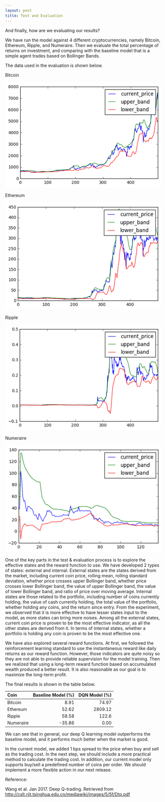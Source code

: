 ```yaml
---
layout: post
title: Test and Evaluation
---
```


And finally, how are we evaluating our results?

We have run the model against 4 different cryptocurrencies, namely Bitcoin, Ethereum, Ripple, and Numeraire. Then we evaluate the total percentage of returns on investment, and comparing with the baseline model that is a simple agent trades based on Bollinger Bands.

The data used in the evaluation is shown below.

Bitcoin

![btc](https://github.com/GradientTrader/gradienttrader.github.io/blob/master/images/btcPrice.png?raw=true)

Ethereum

![eth](https://github.com/GradientTrader/gradienttrader.github.io/blob/master/images/ethPrice.png?raw=true)

Ripple

![ripple](https://github.com/GradientTrader/gradienttrader.github.io/blob/master/images/ripplePrice.png?raw=true)

Numeraire

![numeraire](https://github.com/GradientTrader/gradienttrader.github.io/blob/master/images/numerairePrice.png?raw=true)

One of the key parts in the test & evaluation process is to explore the effective states and the reward function to use. We have developed 2 types of states: external and internal. External states are the states derived from the market, including current coin price, rolling mean, rolling standard deviation, whether price crosses upper Bollinger band, whether price crosses lower Bollinger band, the value of upper Bollinger band, the value of lower Bollinger band, and ratio of price over moving average. Internal states are those related to the portfolio, including number of coins currently holding, the value of cash currently holding, the total value of the portfolio, whether holding any coins, and the return since entry. From the experiment, we observed that it is more effective to have lesser states input to the model, as more states can bring more noises. Among all the external states, current coin price is proven to be the most effective indicator, as all the other states are derived from it. In terms of internal states, whether a portfolio is holding any coin is proven to be the most effective one.

We have also explored several reward functions. At first, we followed the reinforcement learning standard to use the instantaneous reward like daily returns as our reward function. However, those indicators are quite noisy so they are not able to provide reliable supervision for the model training. Then we realized that using a long-term reward function based on accumulated wealth produced a better result. It is also reasonable as our goal is to maximize the long-term profit.

The final results is shown in the table below.

| Coin        | Baseline Model (%)     | DQN Model (%)  |
| :---        |                   ---: |           ---: |
| Bitcoin     | 8.91                   | 74.97          |
| Ethereum    | 52.62                  | 2809.12        |
| Ripple      | 58.58                  | 122.6          |
| Numeraire   | -35.86                 | 0.00           |

We can see that in general, our deep Q learning model outperforms the baseline model, and it performs much better when the market is good.

In the current model, we added 1 bps spread to the price when buy and sell as the trading cost. In the next step, we should include a more practical method to calculate the trading cost. In addition, our current model only supports buy/sell a predefined number of coins per order. We should implement a more flexible action in our next release. 

Reference:

Wang et al. Jan 2017. Deep Q-trading. Retrieved from http://cslt.riit.tsinghua.edu.cn/mediawiki/images/5/5f/Dtq.pdf